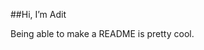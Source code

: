 ##Hi, I’m Adit

Being able to make a README is pretty cool. 
<!---
Adit-Rahman-x/Adit-Rahman-x is a ✨ special ✨ repository because its `README.md` (this file) appears on your GitHub profile.
You can click the Preview link to take a look at your changes.
--->

